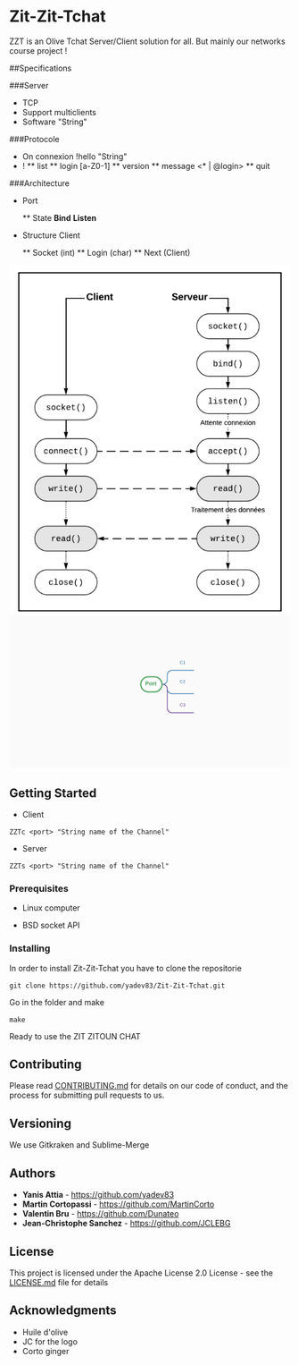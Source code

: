 
# Zit-Zit-Tchat

ZZT is an Olive Tchat Server/Client solution for all. 
But mainly our networks course project !

##Specifications 

###Server

* TCP
* Support multiclients
* Software <port> "String"

###Protocole

* On connexion !hello "String"
* !<command> 
	** list
	** login [a-Z0-1]
	** version
	** message <* | @login>
	** quit

###Architecture

* Port 

	** State **Bind** **Listen**

* Structure Client

	** Socket (int)
	** Login (char)
	** Next (Client)

![ZZT Tchat Architecture ](images/architecture_CS.png?raw=true "Client-Server Architecture")
![Client Architecture ](images/mindmap.png?raw=true "Client-Port Architecture ")
## Getting Started

* Client 

```
ZZTc <port> "String name of the Channel"
```

* Server

```
ZZTs <port> "String name of the Channel"
```

### Prerequisites

* Linux computer

* BSD socket API

### Installing

In order to install Zit-Zit-Tchat you have to clone the repositorie

```
git clone https://github.com/yadev83/Zit-Zit-Tchat.git
```

Go in the folder and make 

```
make
```

Ready to use the ZIT ZITOUN CHAT


## Contributing

Please read [CONTRIBUTING.md](https://gist.github.com/PurpleBooth/b24679402957c63ec426) for details on our code of conduct, and the process for submitting pull requests to us.

## Versioning

We use Gitkraken and Sublime-Merge

## Authors

* **Yanis Attia** - https://github.com/yadev83
* **Martin Cortopassi** - https://github.com/MartinCorto
* **Valentin Bru**  - https://github.com/Dunateo
* **Jean-Christophe Sanchez**  - https://github.com/JCLEBG

## License

This project is licensed under the Apache License 2.0 License - see the [LICENSE.md](LICENSE.md) file for details

## Acknowledgments

* Huile d'olive
* JC for the logo
* Corto ginger
